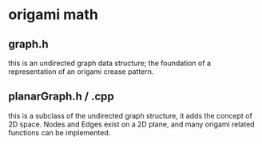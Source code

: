 # origami math

## graph.h

this is an undirected graph data structure; the foundation of a representation of an origami crease pattern.

## planarGraph.h / .cpp

this is a subclass of the undirected graph structure, it adds the concept of 2D space. Nodes and Edges exist on a 2D plane, and many origami related functions can be implemented.
